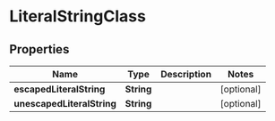 

# LiteralStringClass


## Properties

| Name | Type | Description | Notes |
|------------ | ------------- | ------------- | -------------|
|**escapedLiteralString** | **String** |  |  [optional] |
|**unescapedLiteralString** | **String** |  |  [optional] |



